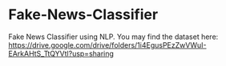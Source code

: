 # Fake-News-Classifier
Fake News Classifier using NLP.
You may find the dataset here: https://drive.google.com/drive/folders/1i4EgusPEzZwVWuI-EArkAHtS_TtQYVtl?usp=sharing
